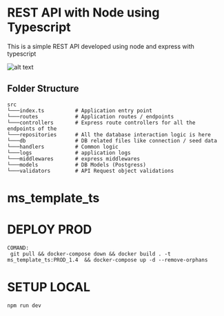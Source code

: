 # REST API with Node using Typescript

This is a simple REST API developed using node and express with typescript

![alt text](https://image.ibb.co/nAd9OF/logos.png "Node Typescript")

## Folder Structure

```
src
└───index.ts          # Application entry point
└───routes            # Application routes / endpoints
└───controllers       # Express route controllers for all the endpoints of the
└───repositories      # All the database interaction logic is here
└───db                # DB related files like connection / seed data
└───handlers          # Common logic
└───logs              # application logs
└───middlewares       # express middlewares
└───models            # DB Models (Postgress)
└───validators        # API Request object validations

```

# ms_template_ts

# DEPLOY PROD

    COMAND:
     git pull && docker-compose down && docker build . -t ms_template_ts:PROD_1.4  && docker-compose up -d --remove-orphans

# SETUP LOCAL

    npm run dev
